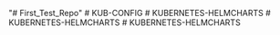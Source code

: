 "# First_Test_Repo" 
#   K U B - C O N F I G  
 #   K U B E R N E T E S - H E L M C H A R T S  
 #   K U B E R N E T E S - H E L M C H A R T S  
 #   K U B E R N E T E S - H E L M C H A R T S  
 